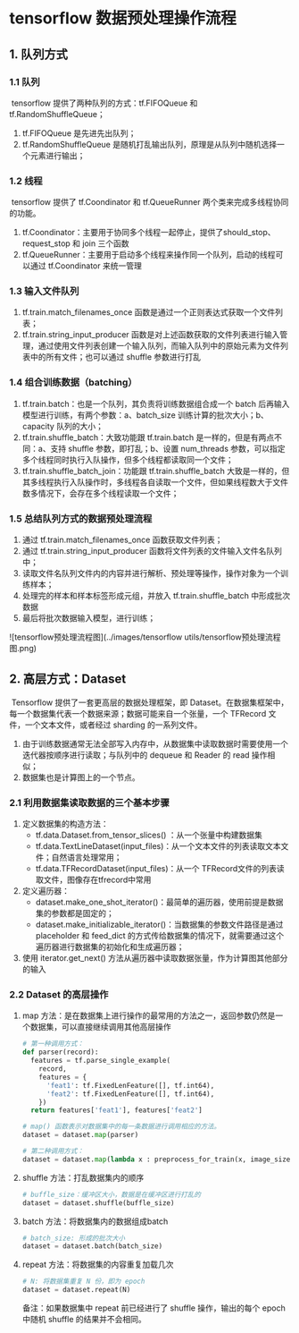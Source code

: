 # tensorflow 数据预处理操作流程

## 1. 队列方式

### 1.1 队列

​	tensorflow 提供了两种队列的方式：tf.FIFOQueue 和 tf.RandomShuffleQueue；

1. tf.FIFOQueue 是先进先出队列；
2. tf.RandomShuffleQueue 是随机打乱输出队列，原理是从队列中随机选择一个元素进行输出；

### 1.2 线程

​	tensorflow 提供了 tf.Coondinator 和  tf.QueueRunner 两个类来完成多线程协同的功能。

1. tf.Coondinator：主要用于协同多个线程一起停止，提供了should_stop、request_stop 和  join 三个函数
2. tf.QueueRunner：主要用于启动多个线程来操作同一个队列，启动的线程可以通过 tf.Coondinator 来统一管理

### 1.3 输入文件队列

1. tf.train.match_filenames_once 函数是通过一个正则表达式获取一个文件列表；
2. tf.train.string_input_producer 函数是对上述函数获取的文件列表进行输入管理，通过使用文件列表创建一个输入队列，而输入队列中的原始元素为文件列表中的所有文件；也可以通过 shuffle 参数进行打乱

### 1.4 组合训练数据（batching）

1. tf.train.batch：也是一个队列，其负责将训练数据组合成一个 batch 后再输入模型进行训练，有两个参数：a、batch_size 训练计算的批次大小；b、capacity 队列的大小；
2. tf.train.shuffle_batch：大致功能跟 tf.train.batch 是一样的，但是有两点不同：a、支持 shuffle 参数，即打乱；b、设置 num_threads 参数，可以指定多个线程同时执行入队操作，但多个线程都读取同一个文件；
3.  tf.train.shuffle_batch_join：功能跟 tf.train.shuffle_batch  大致是一样的，但其多线程执行入队操作时，多线程各自读取一个文件，但如果线程数大于文件数多情况下，会存在多个线程读取一个文件；



### 1.5 总结队列方式的数据预处理流程

1. 通过 tf.train.match_filenames_once 函数获取文件列表；
2. 通过 tf.train.string_input_producer 函数将文件列表的文件输入文件名队列中；
3. 读取文件名队列文件内的内容并进行解析、预处理等操作，操作对象为一个训练样本；
4. 处理完的样本和样本标签形成元组，并放入 tf.train.shuffle_batch 中形成批次数据
5. 最后将批次数据输入模型，进行训练；

![tensorflow预处理流程图](../images/tensorflow utils/tensorflow预处理流程图.png)

## 2. 高层方式：Dataset

​	Tensorflow 提供了一套更高层的数据处理框架，即 Dataset。在数据集框架中，每一个数据集代表一个数据来源；数据可能来自一个张量，一个 TFRecord 文件，一个文本文件，或者经过 sharding 的一系列文件。

1. 由于训练数据通常无法全部写入内存中，从数据集中读取数据时需要使用一个迭代器按顺序进行读取；与队列中的 dequeue 和 Reader 的 read 操作相似；
2. 数据集也是计算图上的一个节点。

### 2.1 利用数据集读取数据的三个基本步骤

1. 定义数据集的构造方法：
   - tf.data.Dataset.from_tensor_slices() ：从一个张量中构建数据集
   - tf.data.TextLineDataset(input_files)：从一个文本文件的列表读取文本文件；自然语言处理常用；
   - tf.data.TFRecordDataset(input_files)：从一个 TFRecord文件的列表读取文件，图像存在tfrecord中常用
2. 定义遍历器：
   - dataset.make_one_shot_iterator()：最简单的遍历器，使用前提是数据集的参数都是固定的；
   - dataset.make_initializable_iterator()：当数据集的参数文件路径是通过 placeholder 和 feed_dict 的方式传给数据集的情况下，就需要通过这个遍历器进行数据集的初始化和生成遍历器；
3. 使用 iterator.get_next() 方法从遍历器中读取数据张量，作为计算图其他部分的输入

### 2.2 Dataset 的高层操作

1. map 方法：是在数据集上进行操作的最常用的方法之一，返回参数仍然是一个数据集，可以直接继续调用其他高层操作

   ```python
   # 第一种调用方式：
   def parser(record):
     features = tf.parse_single_example(
       record,
       features = {
         'feat1': tf.FixedLenFeature([], tf.int64),
         'feat2': tf.FixedLenFeature([], tf.int64),
       })
     return features['feat1'], features['feat2']
   
   # map() 函数表示对数据集中的每一条数据进行调用相应的方法。
   dataset = dataset.map(parser)
   
   # 第二种调用方式：
   dataset = dataset.map(lambda x : preprocess_for_train(x, image_size, image_size, None))
   ```

2. shuffle 方法：打乱数据集内的顺序

   ```python
   # buffle_size：缓冲区大小，数据是在缓冲区进行打乱的
   dataset = dataset.shuffle(buffle_size)
   ```

   

3. batch 方法：将数据集内的数据组成batch

   ```python
   # batch_size: 形成的批次大小
   dataset = dataset.batch(batch_size)
   ```

   

4. repeat 方法：将数据集的内容重复加载几次

   ```python
   # N: 将数据集重复 N 份，即为 epoch
   dataset = dataset.repeat(N)
   ```

   备注：如果数据集中 repeat 前已经进行了 shuffle 操作，输出的每个 epoch 中随机 shuffle 的结果并不会相同。

